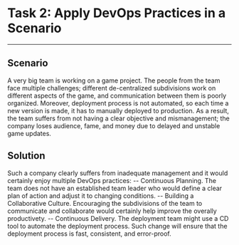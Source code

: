 # Task 2: Apply DevOps Practices in a Scenario
---

## Scenario
A very big team is working on a game project. The people from the team face multiple challenges; different de-centralized subdivisions work on different aspects of the game, and communication between them is poorly organized. Moreover, deployment process is not automated, so each time a new version is made, it has to manually deployed to production. As a result, the team suffers from not having a clear objective and mismanagement; the company loses audience, fame, and money due to delayed and unstable game updates.

## Solution
Such a company clearly suffers from inadequate management and it would certainly enjoy multiple DevOps practices:
-- Continuous Planning. The team does not have an established team leader who would define a clear plan of action and adjust it to changing conditions.
-- Building a Collaborative Culture. Encouraging the subdivisions of the team to communicate and collaborate would certainly help improve the overally productivety.
-- Continuous Delivery. The deployment team might use a CD tool to automate the deployment process. Such change will ensure that the deployment process is fast, consistent, and error-proof.